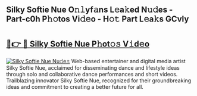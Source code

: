 ## Silky Softie Nue O𝚗𝚕yf𝚊ns L𝚎a𝚔ed N𝚞𝚍es - Part-c0h P𝚑𝚘tos Vi𝚍𝚎o - H𝚘𝚝 Part L𝚎a𝚔s GCvIy

# <h2><a href="http://kf7by9.oniu.top/?m=Silky+Softie+Nue">🔗👉 🔴 Silky Softie Nue P𝚑ot𝚘𝚜 V𝚒d𝚎o</a></h2>

[![Silky Softie Nue Nu𝚍e𝚜](https://i.imgur.com/0qMVB7G.gif)](http://kf7by9.oniu.top/?m=Silky+Softie+Nue)
Web-based entertainer and digital media artist Silky Softie Nue, acclaimed for disseminating dance and lifestyle ideas through solo and collaborative dance performances and short videos. Trailblazing innovator Silky Softie Nue, recognized for their groundbreaking ideas and commitment to creating a better future for all.  
